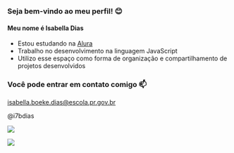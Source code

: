 ### Seja bem-vindo ao meu perfil! 😊

#### Meu nome é Isabella Dias

- Estou estudando na [Alura](https://www.alura.com.br)
- Trabalho no desenvolvimento na linguagem JavaScript
- Utilizo esse espaço como forma de organização e compartilhamento de projetos desenvolvidos

### Você pode entrar em contato comigo 📫

isabella.boeke.dias@escola.pr.gov.br

@i7bdias

![](https://media.tenor.com/c2cFdOYzgMYAAAAM/gremio.gif)





![](https://myoctocat.com/build-your-octocat/)
